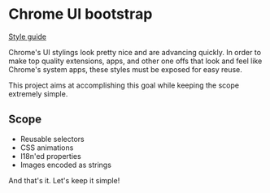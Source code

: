 Chrome UI bootstrap
================

[Style guide](http://roykolak.github.com/chrome-bootstrap/)

Chrome's UI stylings look pretty nice and are advancing quickly. In order to make top quality extensions, apps, and other one offs that look and feel like Chrome's system apps, these styles must be exposed for easy reuse.

This project aims at accomplishing this goal while keeping the scope extremely simple.

Scope
----------------

* Reusable selectors
* CSS animations
* I18n'ed properties
* Images encoded as strings

And that's it. Let's keep it simple!
